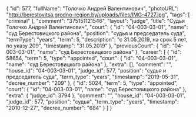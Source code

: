 {
    "id": 577,
    "fullName": "Толочко Андрей Валентинович",
    "photoURL": "http://berestovitsa.grodno-region.by/uploads/files/IMG-4727.jpg",
    "tags": [
        "criminal"
    ],
    "comment": "375151121546",
    "layout": "judge",
    "title": "Судья Толочко Андрей Валентинович",
    "court": {
        "id": "04-003-03-01",
        "name": "суд Берестовицкого района",
        "position": "судья и председатель суда",
        "termType": "years",
        "term": 5,
        "description": "c 31.05.2019, на срок 5 лет, по указу 209",
        "timestamp": "31.05.2019"
    },
    "previousCourt": {
        "id": "04-003-03-01",
        "name": "суд Берестовицкого района"
    },
    "career": [
        {
            "id": 58654,
            "term": 5,
            "type": "appointed",
            "court": {
                "id": "04-003-03-01",
                "name": "суд Берестовицкого района"
            },
            "extra": [],
            "comment": "",
            "house_id": "04-003-03-01",
            "judge_id": 577,
            "position": "судья и председатель суда",
            "term_type": "years",
            "timestamp": "2019-05-31",
            "decree_number": "209"
        },
        {
            "id": 5024,
            "term": 5,
            "type": "appointed",
            "court": {
                "id": "04-003-03-01",
                "name": "суд Берестовицкого района"
            },
            "extra": {
                "judge_id": 3794
            },
            "comment": "",
            "house_id": "04-003-03-01",
            "judge_id": 577,
            "position": "судья",
            "term_type": "years",
            "timestamp": "2010-12-27",
            "decree_number": "684"
        }
    ]
}